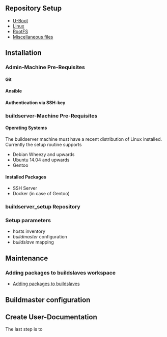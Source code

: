 ## Repository Setup

* [U-Boot](uboot)
* [Linux](linux)
* [RootFS](roofs)
* [Miscellaneous files](misc)

## Installation

### Admin-Machine Pre-Requisites
#### Git
#### Ansible
#### Authentication via SSH-key

### buildserver-Machine Pre-Requisites
#### Operating Systems
The buildserver machine must have a recent distribution of Linux installed.
Currently the setup routine supports
* Debian Wheezy and upwards
* Ubuntu 14.04 and upwards
* Gentoo

#### Installed Packages
* SSH Server
* Docker (in case of Gentoo)

### buildserver_setup Repository

### Setup parameters
* hosts inventory
* *buildmaster* configuration
* *buildslave* mapping

## Maintenance
### Adding packages to buildslaves workspace
* [Adding packages to buildslaves](../setup/buildslaves-add-packages.md)


## Buildmaster configuration




## Create User-Documentation
The last step is to 
